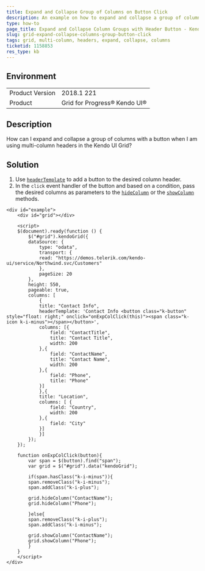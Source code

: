 ```yaml
---
title: Expand and Collapse Group of Columns on Button Click
description: An example on how to expand and collapse a group of columns on a button click in the Kendo UI Grid.
type: how-to
page_title: Expand and Collapse Column Groups with Header Button - Kendo UI Grid for jQuery
slug: grid-expand-collapse-columns-group-button-click
tags: grid, multi-column, headers, expand, collapse, columns
ticketid: 1158853
res_type: kb
---
```


## Environment

<table>
	<tr>
		<td>Product Version</td>
		<td>2018.1 221</td>
	</tr>
	<tr>
		<td>Product</td>
		<td>Grid for Progress® Kendo UI®</td>
	</tr>
</table>

## Description

How can I expand and collapse a group of columns with a button when I am using multi-column headers in the Kendo UI Grid?

## Solution

1. Use [`headerTemplate`](https://docs.telerik.com/kendo-ui/api/javascript/ui/grid/configuration/columns.headertemplate) to add a button to the desired column header.
1. In the `click` event handler of the button and based on a condition, pass the desired columns as parameters to the [`hideColumn`](https://docs.telerik.com/kendo-ui/api/javascript/ui/grid/methods/hidecolumn) or the [`showColumn`](https://docs.telerik.com/kendo-ui/api/javascript/ui/grid/methods/showcolumn) methods.

```dojo
<div id="example">
	<div id="grid"></div>

	<script>
	$(document).ready(function () {
		$("#grid").kendoGrid({
		dataSource: {
			type: "odata",
			transport: {
			read: "https://demos.telerik.com/kendo-ui/service/Northwind.svc/Customers"
			},
			pageSize: 20
		},
		height: 550,
		pageable: true,
		columns: [
			{
			title: "Contact Info",
			headerTemplate: 'Contact Info <button class="k-button" style="float: right;" onclick="onExpColClick(this)"><span class="k-icon k-i-minus"></span></button>',
			columns: [{
				field: "ContactTitle",
				title: "Contact Title",
				width: 200
			},{
				field: "ContactName",
				title: "Contact Name",
				width: 200
			},{
				field: "Phone",
				title: "Phone"
			}]
			},{
			title: "Location",
			columns: [ {
				field: "Country",
				width: 200
			},{
				field: "City"
			}]
			}]
		});
	});

	function onExpColClick(button){
		var span = $(button).find("span");
		var grid = $("#grid").data("kendoGrid");

		if(span.hasClass("k-i-minus")){
		span.removeClass("k-i-minus");
		span.addClass("k-i-plus");

		grid.hideColumn("ContactName");
		grid.hideColumn("Phone");

		}else{
		span.removeClass("k-i-plus");
		span.addClass("k-i-minus");

		grid.showColumn("ContactName");
		grid.showColumn("Phone");
		}
	}
	</script>
</div>
```
